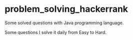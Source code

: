 # problem_solving_hackerrank
Some solved questions with Java programming language.

Some questions I solve it daily from Easy to Hard.
